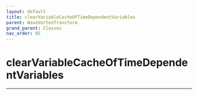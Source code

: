 ```yaml
---
layout: default
title: clearVariableCacheOfTimeDependentVariables
parent: WaveVortexTransform
grand_parent: Classes
nav_order: 85
---
```


#  clearVariableCacheOfTimeDependentVariables




---

